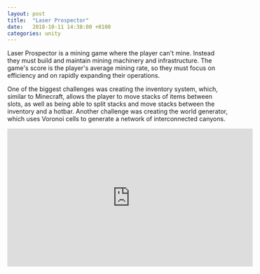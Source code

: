 ```yaml
---
layout: post
title:  "Laser Prospector"
date:   2018-10-11 14:38:00 +0100
categories: unity
---
```

Laser Prospector is a mining game where the player can't mine. Instead they must build and maintain mining machinery and infrastructure. The game's score is the player's average mining rate, so they must focus on efficiency and on rapidly expanding their operations.

One of the biggest challenges was creating the inventory system, which, similar to Minecraft, allows the player to move stacks of items between slots, as well as being able to split stacks and move stacks between the inventory and a hotbar. Another challenge was creating the world generator, which uses Voronoi cells to generate a network of interconnected canyons.

<iframe width="560" height="315" src="https://www.youtube.com/embed/sr4cuX4GmTI?rel=0" frameborder="0" allow="autoplay; encrypted-media" allowfullscreen></iframe>